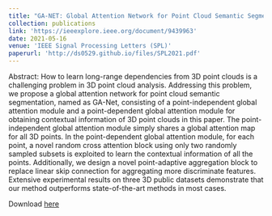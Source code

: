 ```yaml
---
title: "GA-NET: Global Attention Network for Point Cloud Semantic Segmentation"
collection: publications
link: 'https://ieeexplore.ieee.org/document/9439963'
date: 2021-05-16
venue: 'IEEE Signal Processing Letters (SPL)'
paperurl: 'http://ds0529.github.io/files/SPL2021.pdf'
---
```


Abstract: How to learn long-range dependencies from 3D point clouds is a challenging problem in 3D point cloud analysis. Addressing this problem, we propose a global attention network for point cloud semantic segmentation, named as GA-Net, consisting of a point-independent global attention module and a point-dependent global attention module for obtaining contextual information of 3D point clouds in this paper. The point-independent global attention module simply shares a global attention map for all 3D points. In the point-dependent global attention module, for each point, a novel random cross attention block using only two randomly sampled subsets is exploited to learn the contextual information of all the points. Additionally, we design a novel point-adaptive aggregation block to replace linear skip connection for aggregating more discriminate features. Extensive experimental results on three 3D public datasets demonstrate that our method outperforms state-of-the-art methods in most cases.

<p>Download <a href='http://ds0529.github.io/files/SPL2021.pdf'>here</a></p>
